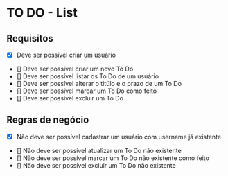 # TO DO - List

## Requisitos

- [x] Deve ser possível criar um usuário
- [] Deve ser possível criar um novo To Do
- [] Deve ser possível listar os To Do de um usuário
- [] Deve ser possível alterar o titúlo e o prazo de um To Do
- [] Deve ser possível marcar um To Do como feito
- [] Deve ser possível excluir um To Do

## Regras de negócio

- [x] Não deve ser possível cadastrar um usuário com username já existente
- [] Não deve ser possível atualizar um To Do não existente
- [] Não deve ser possível marcar um To Do não existente como feito
- [] Não deve ser possível excluir um To Do não existente
